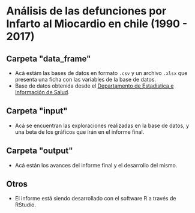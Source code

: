 # Análisis de las defunciones por Infarto al Miocardio en chile (1990 - 2017)

## Carpeta "data_frame"
* Acá estám las bases de datos en formato `.csv` y un archivo `.xlsx` que presenta una ficha con las variables de la base de datos. 
* Base de datos obtenida desde el [Departamento de Estadística e Información de Salud](https://deis.minsal.cl/#datosabiertos).

## Carpeta "input"
* Acá se encuentran las exploraciones realizadas en la base de datos, y una beta de los gráficos que irán en el informe final.

## Carpeta "output"
* Acá están los avances del informe final y el desarrollo del mismo.

## Otros
* El informe está siendo desarrollado con el software R a través de RStudio. 
